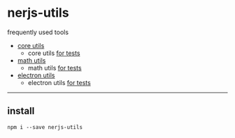 # nerjs-utils
frequently used tools



- [core utils](./docs/core.md) 
  - core utils [for tests](./docs/core.md#for-tests) 
- [math utils](./docs/math.md) 
  - math utils [for tests](./docs/math.md#for-tests) 
- [electron utils](./docs/electron.md) 
  - electron utils [for tests](./docs/electron.md#For-tests) 

***

## install 

```
npm i --save nerjs-utils 
```